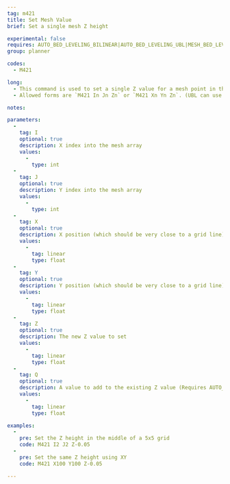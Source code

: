 ```yaml
---
tag: m421
title: Set Mesh Value
brief: Set a single mesh Z height

experimental: false
requires: AUTO_BED_LEVELING_BILINEAR|AUTO_BED_LEVELING_UBL|MESH_BED_LEVELING
group: planner

codes:
  - M421

long:
  - This command is used to set a single Z value for a mesh point in the stored bed leveling data.
  - Allowed forms are `M421 In Jn Zn` or `M421 Xn Yn Zn`. (UBL can use `Q` in place of `Z`.)

notes:

parameters:
  -
    tag: I
    optional: true
    description: X index into the mesh array
    values:
      -
        type: int
  -
    tag: J
    optional: true
    description: Y index into the mesh array
    values:
      -
        type: int
  -
    tag: X
    optional: true
    description: X position (which should be very close to a grid line)
    values:
      -
        tag: linear
        type: float
  -
    tag: Y
    optional: true
    description: Y position (which should be very close to a grid line)
    values:
      -
        tag: linear
        type: float
  -
    tag: Z
    optional: true
    description: The new Z value to set
    values:
      -
        tag: linear
        type: float
  -
    tag: Q
    optional: true
    description: A value to add to the existing Z value (Requires AUTO_BED_LEVELING_UBL)
    values:
      -
        tag: linear
        type: float

examples:
  -
    pre: Set the Z height in the middle of a 5x5 grid
    code: M421 I2 J2 Z-0.05
  -
    pre: Set the same Z height using XY
    code: M421 X100 Y100 Z-0.05

---
```

